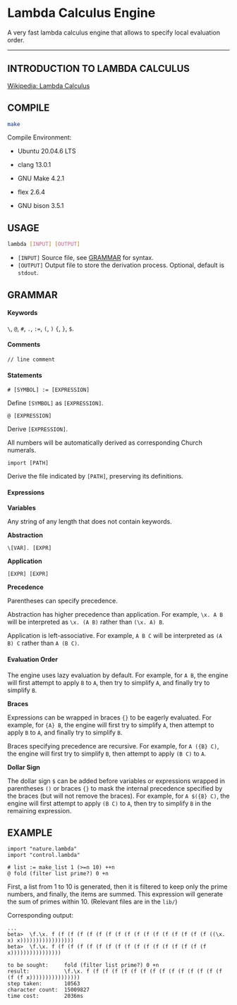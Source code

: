 # Lambda Calculus Engine

A very fast lambda calculus engine that allows to specify local evaluation order.

---

## INTRODUCTION TO LAMBDA CALCULUS

[Wikipedia: Lambda Calculus](https://en.wikipedia.org/wiki/Lambda_calculus)

## COMPILE

```bash
make
```

Compile Environment:

* Ubuntu 20.04.6 LTS

* clang 13.0.1

* GNU Make 4.2.1

* flex 2.6.4

* GNU bison 3.5.1

## USAGE

```bash
lambda [INPUT] [OUTPUT]
```
* `[INPUT]` Source file, see [GRAMMAR](#grammar) for syntax.
* `[OUTPUT]` Output file to store the derivation process. Optional, default is `stdout`.

## GRAMMAR

#### Keywords

`\`, `@`, `#`, `.`, `:=`, `(`, `)` `{`, `}`, `$`.

#### Comments

```
// line comment
```


#### Statements

```
# [SYMBOL] := [EXPRESSION]
```
Define `[SYMBOL]` as `[EXPRESSION]`.

```
@ [EXPRESSION]
```
Derive `[EXPRESSION]`.

All numbers will be automatically derived as corresponding Church numerals.

```
import [PATH]
```
Derive the file indicated by `[PATH]`, preserving its definitions.

#### Expressions

**Variables**

Any string of any length that does not contain keywords.

**Abstraction**
```
\[VAR]. [EXPR]
```

**Application**

```
[EXPR] [EXPR]
```

**Precedence**

Parentheses can specify precedence.

Abstraction has higher precedence than application. For example, `\x. A B` will be interpreted as `\x. (A B)` rather than `(\x. A) B`.

Application is left-associative. For example, `A B C` will be interpreted as `(A B) C` rather than `A (B C)`.

#### Evaluation Order

The engine uses lazy evaluation by default. For example, for `A B`, the engine will first attempt to apply `B` to `A`, then try to simplify `A`, and finally try to simplify `B`.

**Braces**

Expressions can be wrapped in braces `{}` to be eagerly evaluated. For example, for `{A} B`, the engine will first try to simplify `A`, then attempt to apply `B` to `A`, and finally try to simplify `B`.

Braces specifying precedence are recursive. For example, for `A ({B} C)`, the engine will first try to simplify `B`, then attempt to apply `(B C)` to `A`.

**Dollar Sign**

The dollar sign `$` can be added before variables or expressions wrapped in parentheses `()` or braces `{}` to mask the internal precedence specified by the braces (but will not remove the braces). For example, for `A $({B} C)`, the engine will first attempt to apply `(B C)` to `A`, then try to simplify `B` in the remaining expression.

## EXAMPLE
```
import "nature.lambda"
import "control.lambda"

# list := make_list 1 (>=n 10) ++n
@ fold (filter list prime?) 0 +n
```
First, a list from 1 to 10 is generated, then it is filtered to keep only the prime numbers, and finally, the items are summed. This expression will generate the sum of primes within 10. (Relevant files are in the `lib/`)

Corresponding output:
```
...
beta>  \f.\x. f (f (f (f (f (f (f (f (f (f (f (f (f (f (f (f (f ((\x. x) x)))))))))))))))))
beta>  \f.\x. f (f (f (f (f (f (f (f (f (f (f (f (f (f (f (f (f x))))))))))))))))

to be sought:     fold (filter list prime?) 0 +n
result:           \f.\x. f (f (f (f (f (f (f (f (f (f (f (f (f (f (f (f (f x))))))))))))))))
step taken:       10563
character count:  15009827
time cost:        2036ms
```
